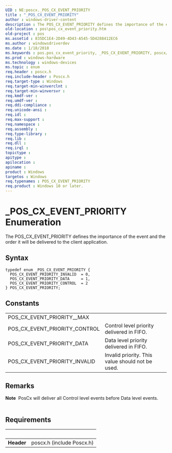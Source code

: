 ```yaml
---
UID : NE:poscx._POS_CX_EVENT_PRIORITY
title : "_POS_CX_EVENT_PRIORITY"
author : windows-driver-content
description : The POS_CX_EVENT_PRIORITY defines the importance of the event and the order it will be delivered to the client application.
old-location : pos\pos_cx_event_priority.htm
old-project : pos
ms.assetid : 835DC1E4-2D49-4D43-A545-5D4288412EC6
ms.author : windowsdriverdev
ms.date : 1/18/2018
ms.keywords : pos.pos_cx_event_priority, _POS_CX_EVENT_PRIORITY, poscx/POS_CX_EVENT_PRIORITY_DATA, poscx/POS_CX_EVENT_PRIORITY_CONTROL, POS_CX_EVENT_PRIORITY_INVALID, POS_CX_EVENT_PRIORITY_DATA, poscx/POS_CX_EVENT_PRIORITY_INVALID, poscx/POS_CX_EVENT_PRIORITY, POS_CX_EVENT_PRIORITY enumeration, POS_CX_EVENT_PRIORITY, POS_CX_EVENT_PRIORITY_CONTROL
ms.prod : windows-hardware
ms.technology : windows-devices
ms.topic : enum
req.header : poscx.h
req.include-header : Poscx.h
req.target-type : Windows
req.target-min-winverclnt : 
req.target-min-winversvr : 
req.kmdf-ver : 
req.umdf-ver : 
req.ddi-compliance : 
req.unicode-ansi : 
req.idl : 
req.max-support : 
req.namespace : 
req.assembly : 
req.type-library : 
req.lib : 
req.dll : 
req.irql : 
topictype : 
apitype : 
apilocation : 
apiname : 
product : Windows
targetos : Windows
req.typenames : POS_CX_EVENT_PRIORITY
req.product : Windows 10 or later.
---
```


# _POS_CX_EVENT_PRIORITY Enumeration
The POS_CX_EVENT_PRIORITY defines the importance of the event and the order it will be delivered to the client application.

## Syntax
````
typedef enum _POS_CX_EVENT_PRIORITY { 
  POS_CX_EVENT_PRIORITY_INVALID  = 0,
  POS_CX_EVENT_PRIORITY_DATA     = 1,
  POS_CX_EVENT_PRIORITY_CONTROL  = 2
} POS_CX_EVENT_PRIORITY;
````

## Constants

<table>

<tr>
<td>POS_CX_EVENT_PRIORITY__MAX</td>
<td></td>
</tr>

<tr>
<td>POS_CX_EVENT_PRIORITY_CONTROL</td>
<td>Control level priority delivered in FIFO.</td>
</tr>

<tr>
<td>POS_CX_EVENT_PRIORITY_DATA</td>
<td>Data level priority delivered in FIFO.</td>
</tr>

<tr>
<td>POS_CX_EVENT_PRIORITY_INVALID</td>
<td>Invalid priority. This value should not be used.</td>
</tr>
</table>

## Remarks

<div class="alert"><b>Note</b>  PosCx will deliver all Control level events before Data level events.</div><div> </div>

## Requirements
| &nbsp; | &nbsp; |
| ---- |:---- |
| **Header** | poscx.h (include Poscx.h) |